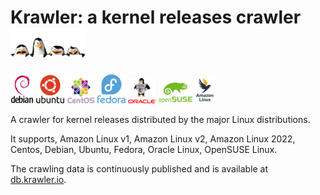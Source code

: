 # Krawler: a kernel releases crawler ![logo](../images/madagascar_small.png)

![](../images/debian.png) ![](../images/ubuntu.png) ![](../images/centos.png) ![](../images/fedora.png) ![](../images/oracle.png) ![](../images/opensuse.png) ![](../images/amazonlinux.png)

A crawler for kernel releases distributed by the major Linux distributions.

It supports, Amazon Linux v1, Amazon Linux v2, Amazon Linux 2022, Centos, Debian, Ubuntu, Fedora, Oracle Linux, OpenSUSE Linux.

The crawling data is continuously published and is available at [db.krawler.io](https://db.krawler.io).

